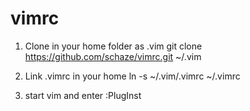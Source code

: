 # vimrc

1. Clone in your home folder as .vim
  git clone https://github.com/schaze/vimrc.git ~/.vim
  
2. Link .vimrc in your home
  ln -s ~/.vim/.vimrc ~/.vimrc 

3. start vim and enter
  :PlugInst
